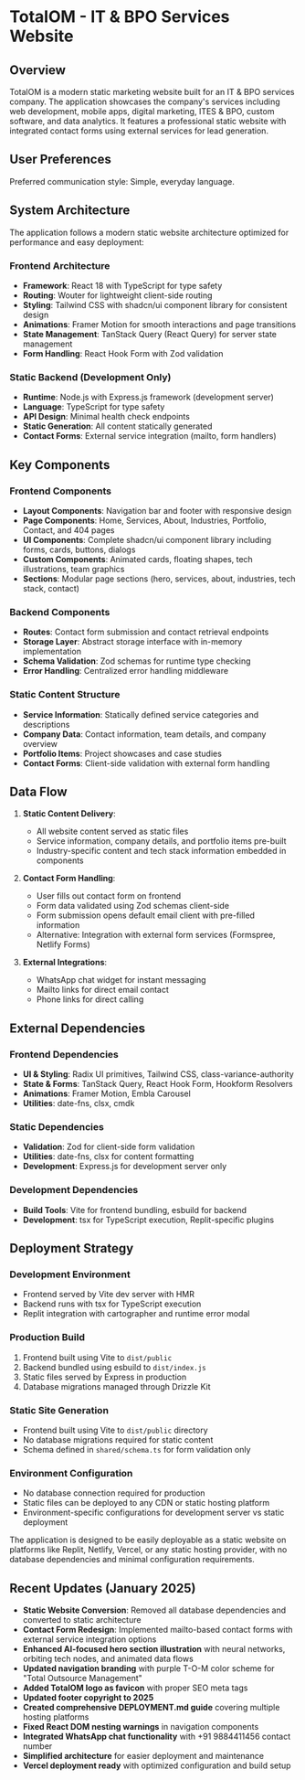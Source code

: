 # TotalOM - IT & BPO Services Website

## Overview

TotalOM is a modern static marketing website built for an IT & BPO services company. The application showcases the company's services including web development, mobile apps, digital marketing, ITES & BPO, custom software, and data analytics. It features a professional static website with integrated contact forms using external services for lead generation.

## User Preferences

Preferred communication style: Simple, everyday language.

## System Architecture

The application follows a modern static website architecture optimized for performance and easy deployment:

### Frontend Architecture
- **Framework**: React 18 with TypeScript for type safety
- **Routing**: Wouter for lightweight client-side routing
- **Styling**: Tailwind CSS with shadcn/ui component library for consistent design
- **Animations**: Framer Motion for smooth interactions and page transitions
- **State Management**: TanStack Query (React Query) for server state management
- **Form Handling**: React Hook Form with Zod validation

### Static Backend (Development Only)
- **Runtime**: Node.js with Express.js framework (development server)
- **Language**: TypeScript for type safety
- **API Design**: Minimal health check endpoints
- **Static Generation**: All content statically generated
- **Contact Forms**: External service integration (mailto, form handlers)

## Key Components

### Frontend Components
- **Layout Components**: Navigation bar and footer with responsive design
- **Page Components**: Home, Services, About, Industries, Portfolio, Contact, and 404 pages
- **UI Components**: Complete shadcn/ui component library including forms, cards, buttons, dialogs
- **Custom Components**: Animated cards, floating shapes, tech illustrations, team graphics
- **Sections**: Modular page sections (hero, services, about, industries, tech stack, contact)

### Backend Components
- **Routes**: Contact form submission and contact retrieval endpoints
- **Storage Layer**: Abstract storage interface with in-memory implementation
- **Schema Validation**: Zod schemas for runtime type checking
- **Error Handling**: Centralized error handling middleware

### Static Content Structure
- **Service Information**: Statically defined service categories and descriptions
- **Company Data**: Contact information, team details, and company overview
- **Portfolio Items**: Project showcases and case studies
- **Contact Forms**: Client-side validation with external form handling

## Data Flow

1. **Static Content Delivery**:
   - All website content served as static files
   - Service information, company details, and portfolio items pre-built
   - Industry-specific content and tech stack information embedded in components

2. **Contact Form Handling**:
   - User fills out contact form on frontend
   - Form data validated using Zod schemas client-side
   - Form submission opens default email client with pre-filled information
   - Alternative: Integration with external form services (Formspree, Netlify Forms)

3. **External Integrations**:
   - WhatsApp chat widget for instant messaging
   - Mailto links for direct email contact
   - Phone links for direct calling

## External Dependencies

### Frontend Dependencies
- **UI & Styling**: Radix UI primitives, Tailwind CSS, class-variance-authority
- **State & Forms**: TanStack Query, React Hook Form, Hookform Resolvers
- **Animations**: Framer Motion, Embla Carousel
- **Utilities**: date-fns, clsx, cmdk

### Static Dependencies
- **Validation**: Zod for client-side form validation
- **Utilities**: date-fns, clsx for content formatting
- **Development**: Express.js for development server only

### Development Dependencies
- **Build Tools**: Vite for frontend bundling, esbuild for backend
- **Development**: tsx for TypeScript execution, Replit-specific plugins

## Deployment Strategy

### Development Environment
- Frontend served by Vite dev server with HMR
- Backend runs with tsx for TypeScript execution
- Replit integration with cartographer and runtime error modal

### Production Build
1. Frontend built using Vite to `dist/public`
2. Backend bundled using esbuild to `dist/index.js`
3. Static files served by Express in production
4. Database migrations managed through Drizzle Kit

### Static Site Generation
- Frontend built using Vite to `dist/public` directory
- No database migrations required for static content
- Schema defined in `shared/schema.ts` for form validation only

### Environment Configuration
- No database connection required for production
- Static files can be deployed to any CDN or static hosting platform
- Environment-specific configurations for development server vs static deployment

The application is designed to be easily deployable as a static website on platforms like Replit, Netlify, Vercel, or any static hosting provider, with no database dependencies and minimal configuration requirements.

## Recent Updates (January 2025)

- **Static Website Conversion**: Removed all database dependencies and converted to static architecture
- **Contact Form Redesign**: Implemented mailto-based contact forms with external service integration options
- **Enhanced AI-focused hero section illustration** with neural networks, orbiting tech nodes, and animated data flows
- **Updated navigation branding** with purple T-O-M color scheme for "Total Outsource Management"
- **Added TotalOM logo as favicon** with proper SEO meta tags
- **Updated footer copyright to 2025**
- **Created comprehensive DEPLOYMENT.md guide** covering multiple hosting platforms
- **Fixed React DOM nesting warnings** in navigation components
- **Integrated WhatsApp chat functionality** with +91 9884411456 contact number
- **Simplified architecture** for easier deployment and maintenance
- **Vercel deployment ready** with optimized configuration and build setup